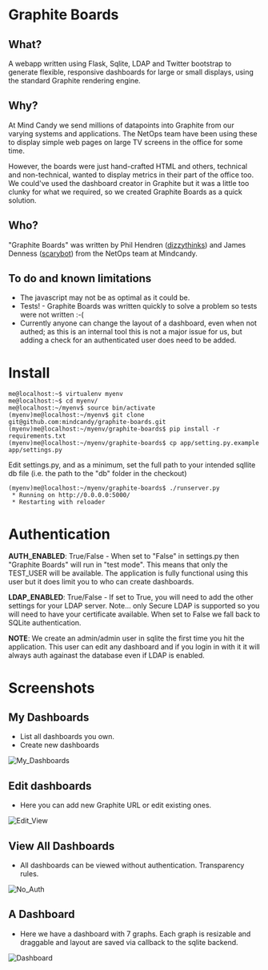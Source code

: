 Graphite Boards
===============

What?
-----

A webapp written using Flask, Sqlite, LDAP and Twitter bootstrap to generate flexible, responsive dashboards for large or small displays, using the standard Graphite rendering engine.


Why?
----

At Mind Candy we send millions of datapoints into Graphite from our varying systems and applications. The NetOps team have been using these to display simple web pages on large TV screens in the office for some time. 

However, the boards were just hand-crafted HTML and others, technical and non-technical, wanted to display metrics in their part of the office too. We could've used the dashboard creator in Graphite but it was a little too clunky for what we required, so we created Graphite Boards as a quick solution.


Who?
----

"Graphite Boards" was written by Phil Hendren ([dizzythinks](https://github.com/dizzythinks)) and James Denness ([scarybot](https://github.com/scarybot)) from the NetOps team at Mindcandy.


To do and known limitations
----------------------------

  * The javascript may not be as optimal as it could be.
  * Tests! - Graphite Boards was written quickly to solve a problem so tests were not written :-(
  * Currently anyone can change the layout of a dashboard, even when not authed; as this is an internal tool this is not a major issue for us, but adding a check for an authenticated user does need to be added.


Install
=======

    me@localhost:~$ virtualenv myenv
    me@localhost:~$ cd myenv/
    me@localhost:~/myenv$ source bin/activate
    (myenv)me@localhost:~/myenv$ git clone git@github.com:mindcandy/graphite-boards.git
    (myenv)me@localhost:~/myenv/graphite-boards$ pip install -r requirements.txt
    (myenv)me@localhost:~/myenv/graphite-boards$ cp app/setting.py.example app/settings.py

Edit settings.py, and as a minimum, set the full path to your intended sqllite db file (i.e. the path to the "db" folder in the checkout)


    (myenv)me@localhost:~/myenv/graphite-boards$ ./runserver.py 
     * Running on http://0.0.0.0:5000/
     * Restarting with reloader

Authentication
==============

__AUTH_ENABLED__: True/False - When set to "False" in settings.py then "Graphite Boards" will run in "test mode". This means that only the TEST_USER will be available. The application is fully functional using this user but it does limit you to who can create dashboards.

__LDAP_ENABLED__: True/False - If set to True, you will need to add the other settings for your LDAP server. Note... only Secure LDAP is supported so you will need to have your certificate available. When set to False we fall back to SQLite authentication.

__NOTE__: We create an admin/admin user in sqlite the first time you hit the application. This user can edit any dashboard and if you login in with it it will always auth againast the database even if LDAP is enabled.

Screenshots
===========

My Dashboards
-------------
  * List all dashboards you own.
  * Create new dashboards

![My_Dashboards](http://raw.githubusercontent.com/mindcandy/graphite-boards/raw/master/screenshots/2.png)


Edit dashboards
---------------
  * Here you can add new Graphite URL or edit existing ones.

![Edit_View](http://raw.githubusercontent.com/mindcandy/graphite-boards/raw/master/screenshots/3.png)


View All Dashboards
-------------------
  * All dashboards can be viewed without authentication. Transparency rules.

![No_Auth](http://raw.githubusercontent.com/mindcandy/graphite-boards/raw/master/screenshots/1.png)


A Dashboard
-----------
  * Here we have a dashboard with 7 graphs. Each graph is resizable and draggable and layout are saved via callback to the sqlite backend.

![Dashboard](http://raw.githubusercontent.com/mindcandy/graphite-boards/raw/master/screenshots/4.png)


